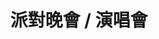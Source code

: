 ---
title: '派對晚會 / 演唱會'
pictures: '["https://raw.githubusercontent.com/chyushya/cms-content/main/content/resources/images/1651123899990-1024-640-02.jpg","https://raw.githubusercontent.com/chyushya/cms-content/main/content/resources/images/1651123899964-1024-640-01.jpg","https://raw.githubusercontent.com/chyushya/cms-content/main/content/resources/images/1651123899860-1024-640-03.jpg","https://raw.githubusercontent.com/chyushya/cms-content/main/content/resources/images/1651123900010-1024-640-04.jpg","https://raw.githubusercontent.com/chyushya/cms-content/main/content/resources/images/1651123899939-1024-640-05.jpg","https://raw.githubusercontent.com/chyushya/cms-content/main/content/resources/images/1651123900036-1024-640-06.jpg","https://raw.githubusercontent.com/chyushya/cms-content/main/content/resources/images/1651123900123-1024-640-07.jpg","https://raw.githubusercontent.com/chyushya/cms-content/main/content/resources/images/1651123900074-1024-640-08.jpg","https://raw.githubusercontent.com/chyushya/cms-content/main/content/resources/images/1651123900055-1024-640-09.jpg","https://raw.githubusercontent.com/chyushya/cms-content/main/content/resources/images/1651123900096-1024-640-10.jpg"]'
---